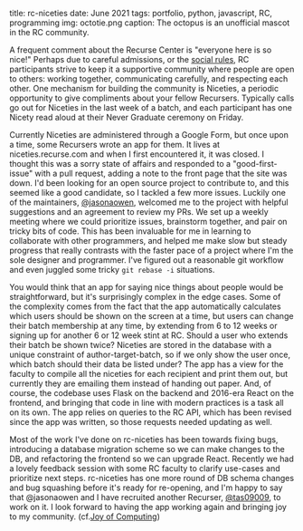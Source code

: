 title: rc-niceties
date: June 2021
tags: portfolio, python, javascript, RC, programming
img: octotie.png
caption: The octopus is an unofficial mascot in the RC community.

A frequent comment about the Recurse Center is "everyone here is so nice!" Perhaps due to careful admissions, or the [social rules](https://www.recurse.com/manual#sub-sec-social-rules), RC participants strive to keep it a supportive community where people are open to others: working together, communicating carefully, and respecting each other. One mechanism for building the community is Niceties, a periodic opportunity to give compliments about your fellow Recursers. Typically calls go out for Niceties in the last week of a batch, and each participant has one Nicety read aloud at their Never Graduate ceremony on Friday.

Currently Niceties are administered through a Google Form, but once upon a time, some Recursers wrote an app for them. It lives at niceties.recurse.com and when I first encountered it, it was closed. I thought this was a sorry state of affairs and responded to a "good-first-issue" with a pull request, adding a note to the front page that the site was down. I'd been looking for an open source project to contribute to, and this seemed like a good candidate, so I tackled a few more issues. Luckily one of the maintainers, [@jasonaowen](https://github.com/jasonaowen), welcomed me to the project with helpful suggestions and an agreement to review my PRs. We set up a weekly meeting where we could prioritize issues, brainstorm together, and pair on tricky bits of code. This has been invaluable for me in learning to collaborate with other programmers, and helped me make slow but steady progress that really contrasts with the faster pace of a project where I'm the sole designer and programmer. I've figured out a reasonable git workflow and even juggled some tricky `git rebase -i` situations.

You would think that an app for saying nice things about people would be straightforward, but it's surprisingly complex in the edge cases. Some of the complexity comes from the fact that the app automatically calculates which users should be shown on the screen at a time, but users can change their batch membership at any time, by extending from 6 to 12 weeks or signing up for another 6 or 12 week stint at RC. Should a user who extends their batch be shown twice? Niceties are stored in the database with a unique constraint of author-target-batch, so if we only show the user once, which batch should their data be listed under? The app has a view for the faculty to compile all the niceties for each recipient and print them out, but currently they are emailing them instead of handing out paper. And, of course, the codebase uses Flask on the backend and 2016-era React on the frontend, and bringing that code in line with modern practices is a task all on its own. The app relies on queries to the RC API, which has been revised since the app was written, so those requests needed updating as well.

Most of the work I've done on rc-niceties has been towards fixing bugs, introducing a database migration scheme so we can make changes to the DB, and refactoring the frontend so we can upgrade React. Recently we had a lovely feedback session with some RC faculty to clarify use-cases and prioritize next steps. rc-niceties has one more round of DB schema changes and bug squashing before it's ready for re-opening, and I'm happy to say that @jasonaowen and I have recruited another Recurser, [@tas09009](https://github.com/tas09009), to work on it. I look forward to having the app working again and bringing joy to my community. (cf.[Joy of Computing](https://joy.recurse.com/))
